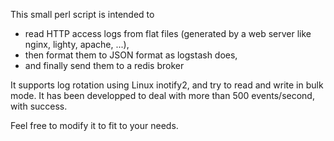 This small perl script is intended to 

- read HTTP access logs from flat files (generated by a web server like nginx,    lighty, apache, ...), 
- then format them to JSON format as logstash does,
- and finally send them to a redis broker

It supports log rotation using Linux inotify2, and try to read and write in
bulk mode. It has been developped to deal with more than 500 events/second,
with success.

Feel free to modify it to fit to your needs.

